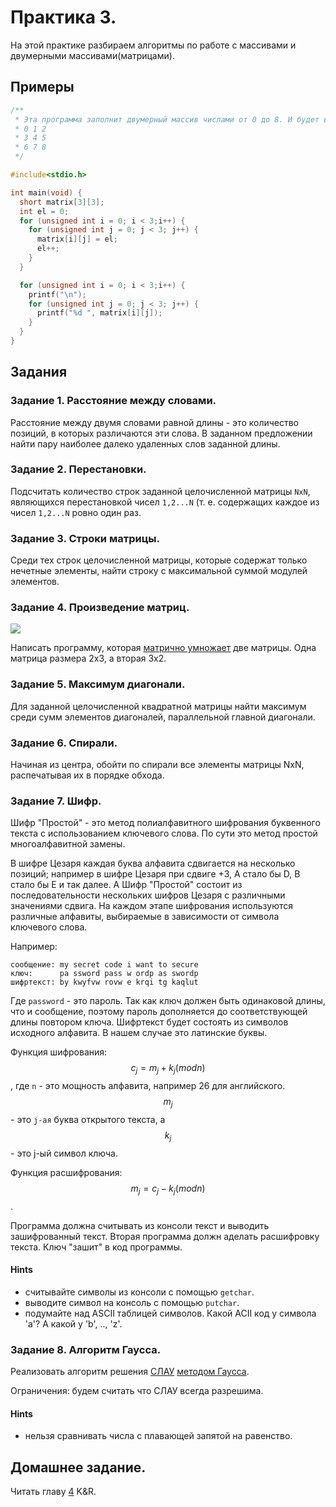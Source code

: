 # Практика 3.

На этой практике разбираем алгоритмы по работе с массивами и двумерными массивами(матрицами).

## Примеры

```c
/**
 * Эта программа заполнит двумерный массив числами от 0 до 8. И будет выведено на экран:
 * 0 1 2                                                     
 * 3 4 5
 * 6 7 8
 */

#include<stdio.h>

int main(void) {
  short matrix[3][3];
  int el = 0;
  for (unsigned int i = 0; i < 3;i++) {
    for (unsigned int j = 0; j < 3; j++) {
      matrix[i][j] = el;
      el++;
    }
  }

  for (unsigned int i = 0; i < 3;i++) {
    printf("\n");
    for (unsigned int j = 0; j < 3; j++) {
      printf("%d ", matrix[i][j]);
    }
  }
}
```

## Задания

### Задание 1. Расстояние между словами.

Расстояние между двумя словами равной длины - это количество позиций, в которых различаются эти слова. В заданном предложении найти пару наиболее далеко удаленных слов заданной длины.

### Задание 2. Перестановки.

Подсчитать количество строк заданной целочисленной матрицы `NxN`, являющихся перестановкой чисел `1,2...N` (т. е. содержащих каждое из чисел `1,2...N` ровно один раз.

### Задание 3. Строки матрицы.

Среди тех строк целочисленной матрицы, которые содержат только нечетные элементы, найти строку с максимальной суммой модулей элементов.

### Задание 4. Произведение матриц.

![](https://excel2.ru/sites/default/files/student-7.png)

Написать программу, которая [матрично умножает](https://ru.wikipedia.org/wiki/%D0%A3%D0%BC%D0%BD%D0%BE%D0%B6%D0%B5%D0%BD%D0%B8%D0%B5_%D0%BC%D0%B0%D1%82%D1%80%D0%B8%D1%86) две матрицы. Одна матрица размера 2x3, а вторая 3x2.

### Задание 5. Максимум диагонали.

Для заданной целочисленной квадратной матрицы найти максимум среди сумм элементов диагоналей, параллельной главной диагонали.

### Задание 6. Спирали.

Начиная из центра, обойти по спирали все элементы матрицы NxN, распечатывая их в порядке обхода.

### Задание 7. Шифр.

Шифр "Простой" - это метод полиалфавитного шифрования буквенного текста с использованием ключевого слова. По сути это метод простой многоалфавитной замены.

В шифре Цезаря каждая буква алфавита сдвигается на несколько позиций; например в шифре Цезаря при сдвиге +3, A стало бы D, B стало бы E и так далее. А Шифр "Простой" состоит из последовательности нескольких шифров Цезаря с различными значениями сдвига. На каждом этапе шифрования используются различные алфавиты, выбираемые в зависимости от символа ключевого слова.

Например:

```
сообщение: my secret code i want to secure
ключ:      pa ssword pass w ordp as swordp
шифртекст: by kwyfvw rovw e krqi tg kaqlut
```

Где `password` - это пароль. Так как ключ должен быть одинаковой длины, что и сообщение, поэтому пароль дополняется до соответствующей длины повтором ключа. Шифртекст будет состоять из символов исходного алфавита. В нашем случае это латинские буквы.

Функция шифрования: $$c_j = m_j + k_j (mod n)$$, где `n` - это мощность алфавита, например 26 для английского. $$m_j$$ - это `j-ая` буква открытого текста, а $$k_j$$ - это j-ый символ ключа.

Функция расшифрования: $$m_j = c_j - k_j (mod n)$$.

Программа должна считывать из консоли текст и выводить зашифрованный текст. Вторая программа должн аделать расшифровку текста. Ключ "зашит" в код программы.

#### Hints

- считывайте символы из консоли с помощью `getchar`.
- выводите символ на консоль с помощью `putchar`.
- подумайте над ASCII таблицей символов. Какой ACII код у символа 'a'? А какой у 'b', .., 'z'.

### Задание 8. Алгоритм Гаусса.

Реализовать алгоритм решения [СЛАУ](https://ru.wikipedia.org/wiki/Система_линейных_алгебраических_уравнений) [методом Гаусса](https://ru.wikipedia.org/wiki/Метод_Гаусса). 

Ограничения: будем считать что СЛАУ всегда разрешима.

#### Hints

- нельзя сравнивать числа с плавающей запятой на равенство.

## Домашнее задание.

Читать главу [4](http://givi.olnd.ru/kr2/04.html) K&R.

